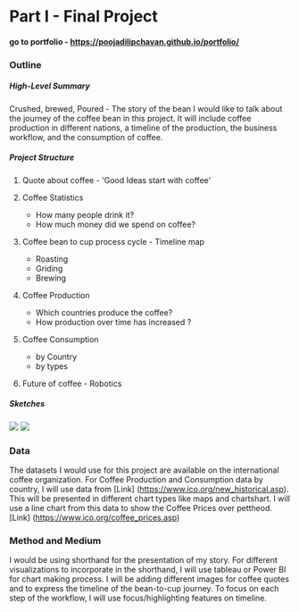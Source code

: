 # Part I - Final Project

#### go to portfolio - https://poojadilipchavan.github.io/portfolio/

### Outline 

##### High-Level Summary 
Crushed, brewed, Poured - The story of the bean
I would like to talk about the journey of the coffee bean in this project. It will include coffee production in different nations, 
a timeline of the production,  the business workflow, and the consumption of coffee.

##### Project Structure 
1. Quote about coffee - 'Good Ideas start with coffee'
 
2. Coffee Statistics 
  	* How many people drink it?
  	* How much money did we spend on coffee?

3. Coffee bean to cup process cycle - Timeline map 
	* Roasting
	* Griding
	* Brewing 

4. Coffee Production 
  	* Which countries produce the coffee?
  	* How production over time has increased ?

5. Coffee Consumption
 	* by Country
 	* by types

6. Future of coffee - Robotics

##### Sketches

<img src="/portfolio/assets/CoffeeMap_1.jpeg">

<img src="/portfolio/assets/CoffeeMap_2.jpeg">


### Data 
The datasets I would use for this project are available on the international coffee organization. 
For Coffee Production and Consumption data by country, I will use data from [Link] (https://www.ico.org/new_historical.asp). This will be presented in different chart types like maps and chartshart.
I will use a line chart from this data to show the Coffee Prices over pettheod.
[Link] (https://www.ico.org/coffee_prices.asp)


### Method and Medium 
I would be using shorthand for the presentation of my story. For different visualizations to incorporate in the shorthand, I will use tableau or Power BI for chart making process.
I will be adding different images for coffee quotes and to express the timeline of the bean-to-cup journey. 
To focus on each step of the workflow, I will use focus/highlighting features on timeline.
